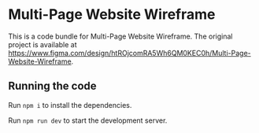 
  # Multi-Page Website Wireframe

  This is a code bundle for Multi-Page Website Wireframe. The original project is available at https://www.figma.com/design/htROjcomRA5Wh6QM0KEC0h/Multi-Page-Website-Wireframe.

  ## Running the code

  Run `npm i` to install the dependencies.

  Run `npm run dev` to start the development server.
  